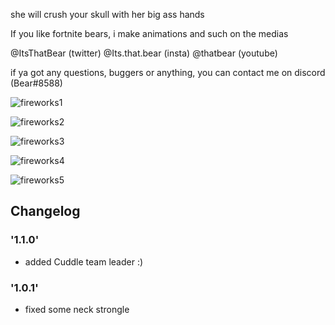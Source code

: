 she will crush your skull with her big ass hands

If you like fortnite bears, i make animations and such on the medias 

@ItsThatBear (twitter) @Its.that.bear (insta) @thatbear (youtube) 

if ya got any questions, buggers or anything, you can contact me on discord (Bear#8588)

![fireworks1](https://imgur.com/8VTQuoh.png)

![fireworks2](https://imgur.com/1P0ekzo.png)

![fireworks3](https://imgur.com/QOFtOcl.png)

![fireworks4](https://imgur.com/AUdTmjJ.png)

![fireworks5](https://imgur.com/DsNGRIO.png)

## Changelog

### '1.1.0' 
* added Cuddle team leader :)

### '1.0.1'
* fixed some neck strongle 